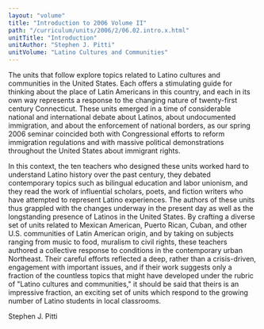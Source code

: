 ```yaml
---
layout: "volume"
title: "Introduction to 2006 Volume II"
path: "/curriculum/units/2006/2/06.02.intro.x.html"
unitTitle: "Introduction"
unitAuthor: "Stephen J. Pitti"
unitVolume: "Latino Cultures and Communities"
---
```

<body>
<p>
The units that follow explore topics related to Latino cultures and communities in the United States. Each offers a stimulating guide for thinking about the place of Latin Americans in this country, and each in its own way represents a response to the changing nature of twenty-first century Connecticut. These units emerged in a time of considerable national and international debate about Latinos, about undocumented immigration, and about the enforcement of national borders, as our spring 2006 seminar coincided both with Congressional efforts to reform immigration regulations and with massive political demonstrations throughout the United States about immigrant rights.
</p>
<p>
In this context, the ten teachers who designed these units worked hard to understand Latino history over the past century, they debated contemporary topics such as bilingual education and labor unionism, and they read the work of influential scholars, poets, and fiction writers who have attempted to represent Latino experiences. The authors of these units thus grappled with the changes underway in the present day as well as the longstanding presence of Latinos in the United States. By crafting a diverse set of units related to Mexican American, Puerto Rican, Cuban, and other U.S. communities of Latin American origin, and by taking on subjects ranging from music to food, muralism to civil rights, these teachers authored a collective response to conditions in the contemporary urban Northeast. Their careful efforts reflected a deep, rather than a crisis-driven, engagement with important issues, and if their work suggests only a fraction of the countless topics that might have developed under the rubric of "Latino cultures and communities," it should be said that theirs is an impressive fraction, an exciting set of units which respond to the growing number of Latino students in local classrooms.
</p>
<p>
Stephen J. Pitti
</p>
</body>